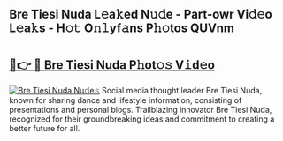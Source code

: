 ## Bre Tiesi Nuda L𝚎a𝚔ed N𝚞𝚍e - Part-owr Vi𝚍𝚎o L𝚎a𝚔s - H𝚘𝚝 O𝚗𝚕yf𝚊ns P𝚑𝚘tos QUVnm

# <h2><a href="http://kf18g0.oniu.top/?m=Bre+Tiesi+Nuda">🔗👉 🔴 Bre Tiesi Nuda P𝚑ot𝚘𝚜 V𝚒d𝚎o</a></h2>

[![Bre Tiesi Nuda Nu𝚍e𝚜](https://i.imgur.com/0qMVB7G.gif)](http://kf18g0.oniu.top/?m=Bre+Tiesi+Nuda)
Social media thought leader Bre Tiesi Nuda, known for sharing dance and lifestyle information, consisting of presentations and personal blogs. Trailblazing innovator Bre Tiesi Nuda, recognized for their groundbreaking ideas and commitment to creating a better future for all.  
